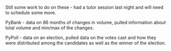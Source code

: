 Still some work to do on these - had a tutor session last night and will need to schedule some more.

PyBank - data on 86 months of changes in volume, pulled information about total volume and min/max of the changes.

PyPoll - data on an election, pulled data on the votes cast and how they were distributed among the candidates as well as the winner of the election.
